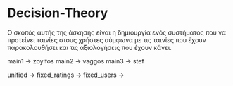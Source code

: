 # Decision-Theory

Ο σκοπός αυτής της άσκησης είναι η δημιουργία ενός
συστήματος που να προτείνει ταινίες στους χρήστες σύμφωνα με τις ταινίες που έχουν
παρακολουθήσει και τις αξιολογήσεις που έχουν κάνει.


main1 -> zoylfos
main2 -> vaggos
main3 -> stef

unified ->
fixed_ratings ->
fixed_users ->